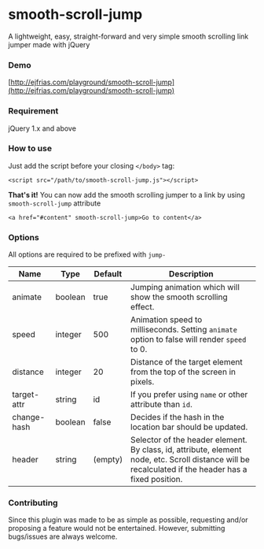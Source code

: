 # smooth-scroll-jump
A lightweight, easy, straight-forward and very simple smooth scrolling link jumper made with jQuery


### Demo
[http://ejfrias.com/playground/smooth-scroll-jump](http://ejfrias.com/playground/smooth-scroll-jump)


### Requirement
jQuery 1.x and above


### How to use
Just add the script before your closing `</body>` tag:
```
<script src="/path/to/smooth-scroll-jump.js"></script>
```

**That's it!** You can now add the smooth scrolling jumper to a link by using `smooth-scroll-jump` attribute
```
<a href="#content" smooth-scroll-jump>Go to content</a>
```


### Options
All options are required to be prefixed with `jump-`

Name | Type | Default | Description
---- | ---- | ------- | -----------
animate | boolean | true | Jumping animation which will show the smooth scrolling effect.
speed | integer | 500 | Animation speed to milliseconds. Setting `animate` option to false will render `speed` to 0.
distance | integer | 20 | Distance of the target element from the top of the screen in pixels.
target-attr | string | id | If you prefer using `name` or other attribute than `id`.
change-hash | boolean | false | Decides if the hash in the location bar should be updated.
header | string | (empty) | Selector of the header element. By class, id, attribute, element node, etc. Scroll distance will be recalculated if the header has a fixed position.


### Contributing
Since this plugin was made to be as simple as possible, requesting and/or proposing a feature would not be entertained. However, submitting bugs/issues are always welcome.